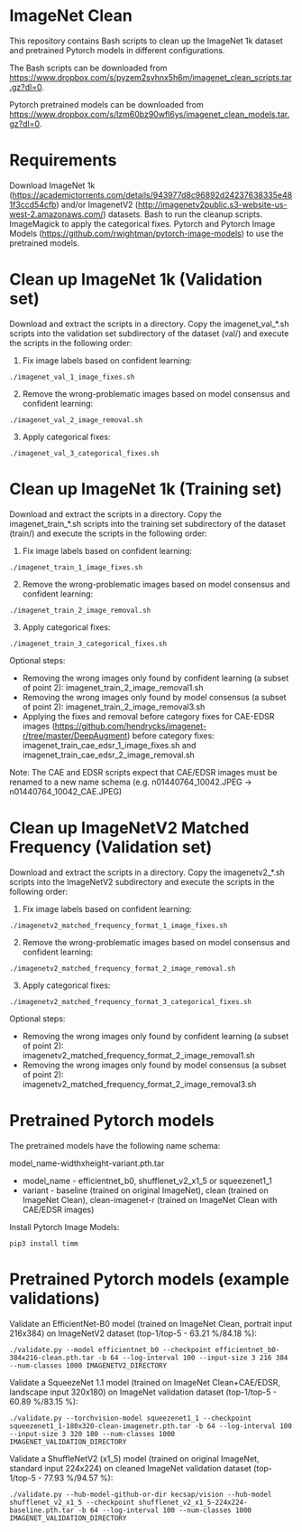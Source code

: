 # ImageNet Clean

This repository contains Bash scripts to clean up the ImageNet 1k dataset and pretrained Pytorch models in different configurations.

The Bash scripts can be downloaded from https://www.dropbox.com/s/pyzem2svhnx5h6m/imagenet_clean_scripts.tar.gz?dl=0.

Pytorch pretrained models can be downloaded from https://www.dropbox.com/s/lzm60bz90wfl6ys/imagenet_clean_models.tar.gz?dl=0. 

# Requirements

Download ImageNet 1k (https://academictorrents.com/details/943977d8c96892d24237638335e481f3ccd54cfb) and/or ImagenetV2 (http://imagenetv2public.s3-website-us-west-2.amazonaws.com/) datasets.
Bash to run the cleanup scripts.
ImageMagick to apply the categorical fixes.
Pytorch and Pytorch Image Models (https://github.com/rwightman/pytorch-image-models) to use the pretrained models.

# Clean up ImageNet 1k (Validation set)

Download and extract the scripts in a directory. Copy the imagenet_val_\*.sh scripts into the validation set subdirectory of the dataset (val/) and execute the scripts in the following order:

1. Fix image labels based on confident learning:

```
./imagenet_val_1_image_fixes.sh
```

2. Remove the wrong-problematic images based on model consensus and confident learning:

```
./imagenet_val_2_image_removal.sh
```

3. Apply categorical fixes:

```
./imagenet_val_3_categorical_fixes.sh
```

# Clean up ImageNet 1k (Training set)

Download and extract the scripts in a directory. Copy the imagenet_train_\*.sh scripts into the training set subdirectory of the dataset (train/) and execute the scripts in the following order:

1. Fix image labels based on confident learning:

```
./imagenet_train_1_image_fixes.sh
```

2. Remove the wrong-problematic images based on model consensus and confident learning:

```
./imagenet_train_2_image_removal.sh
```

3. Apply categorical fixes:

```
./imagenet_train_3_categorical_fixes.sh
```

Optional steps:

- Removing the wrong images only found by confident learning (a subset of point 2): imagenet_train_2_image_removal1.sh
- Removing the wrong images only found by model consensus (a subset of point 2): imagenet_train_2_image_removal3.sh
- Applying the fixes and removal before category fixes for CAE-EDSR images (https://github.com/hendrycks/imagenet-r/tree/master/DeepAugment) before category fixes: imagenet_train_cae_edsr_1_image_fixes.sh and imagenet_train_cae_edsr_2_image_removal.sh

Note: The CAE and EDSR scripts expect that CAE/EDSR images must be renamed to a new name schema (e.g. n01440764_10042.JPEG -> n01440764_10042_CAE.JPEG)

# Clean up ImageNetV2 Matched Frequency (Validation set)

Download and extract the scripts in a directory. Copy the imagenetv2_\*.sh scripts into the ImageNetV2 subdirectory and execute the scripts in the following order:

1. Fix image labels based on confident learning:

```
./imagenetv2_matched_frequency_format_1_image_fixes.sh
```

2. Remove the wrong-problematic images based on model consensus and confident learning:

```
./imagenetv2_matched_frequency_format_2_image_removal.sh
```

3. Apply categorical fixes:

```
./imagenetv2_matched_frequency_format_3_categorical_fixes.sh
```

Optional steps:

- Removing the wrong images only found by confident learning (a subset of point 2): imagenetv2_matched_frequency_format_2_image_removal1.sh
- Removing the wrong images only found by model consensus (a subset of point 2): imagenetv2_matched_frequency_format_2_image_removal3.sh

# Pretrained Pytorch models

The pretrained models have the following name schema:

model_name-widthxheight-variant.pth.tar

- model_name - efficientnet_b0, shufflenet_v2_x1_5 or squeezenet1_1
- variant - baseline (trained on original ImageNet), clean (trained on ImageNet Clean), clean-imagenet-r (trained on ImageNet Clean with CAE/EDSR images)

Install Pytorch Image Models:

```
pip3 install timm
```

# Pretrained Pytorch models (example validations)

Validate an EfficientNet-B0 model (trained on ImageNet Clean, portrait input 216x384) on ImageNetV2 dataset (top-1/top-5 - 63.21 %/84.18 %):

```
./validate.py --model efficientnet_b0 --checkpoint efficientnet_b0-384x216-clean.pth.tar -b 64 --log-interval 100 --input-size 3 216 384 --num-classes 1000 IMAGENETV2_DIRECTORY
```

Validate a SqueezeNet 1.1 model (trained on ImageNet Clean+CAE/EDSR, landscape input 320x180) on ImageNet validation dataset (top-1/top-5 - 60.89 %/83.15 %):

```
./validate.py --torchvision-model squeezenet1_1 --checkpoint squeezenet1_1-180x320-clean-imagenetr.pth.tar -b 64 --log-interval 100 --input-size 3 320 180 --num-classes 1000 IMAGENET_VALIDATION_DIRECTORY
```

Validate a ShuffleNetV2 (x1_5) model (trained on original ImageNet, standard input 224x224) on cleaned ImageNet validation dataset (top-1/top-5 - 77.93 %/94.57 %):

```
./validate.py --hub-model-github-or-dir kecsap/vision --hub-model shufflenet_v2_x1_5 --checkpoint shufflenet_v2_x1_5-224x224-baseline.pth.tar -b 64 --log-interval 100 --num-classes 1000 IMAGENET_VALIDATION_DIRECTORY
```
